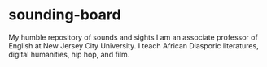 # sounding-board
My humble repository of sounds and sights
I am an associate professor of English at New Jersey City University. I teach African Diasporic literatures, digital humanities, hip hop, and film. 
